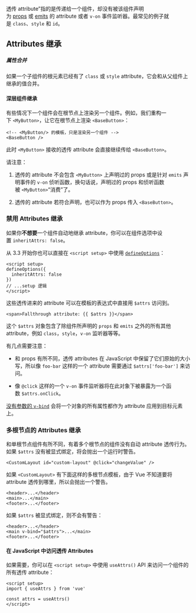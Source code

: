 透传 attribute”指的是传递给一个组件，却没有被该组件声明为 [props](https://cn.vuejs.org/guide/components/props.html) 或 [emits](https://cn.vuejs.org/guide/components/events.html#defining-custom-events) 的 attribute 或者 `v-on` 事件监听器。最常见的例子就是 `class`、`style` 和 `id`。
## Attributes 继承
##### 属性合并
如果一个子组件的根元素已经有了 `class` 或 `style` attribute，它会和从父组件上继承的值合并。

#### 深层组件继承[​](https://cn.vuejs.org/guide/components/attrs.html#nested-component-inheritance)

有些情况下一个组件会在根节点上渲染另一个组件。例如，我们重构一下 `<MyButton>`，让它在根节点上渲染 `<BaseButton>`：
```
<!-- <MyButton/> 的模板，只是渲染另一个组件 -->
<BaseButton />
```

此时 `<MyButton>` 接收的透传 attribute 会直接继续传给 `<BaseButton>`。

请注意：

1. 透传的 attribute 不会包含 `<MyButton>` 上声明过的 props 或是针对 `emits` 声明事件的 `v-on` 侦听函数，换句话说，声明过的 props 和侦听函数被 `<MyButton>`“消费”了。
    
2. 透传的 attribute 若符合声明，也可以作为 props 传入 `<BaseButton>`。

### 禁用 Attributes 继承[​](https://cn.vuejs.org/guide/components/attrs.html#disabling-attribute-inheritance)

如果你**不想要**一个组件自动地继承 attribute，你可以在组件选项中设置 `inheritAttrs: false`。

从 3.3 开始你也可以直接在 `<script setup>` 中使用 [`defineOptions`](https://cn.vuejs.org/api/sfc-script-setup.html#defineoptions)：
```
<script setup>
defineOptions({
  inheritAttrs: false
})
// ...setup 逻辑
</script>
```

这些透传进来的 attribute 可以在模板的表达式中直接用 `$attrs` 访问到。
```
<span>Fallthrough attribute: {{ $attrs }}</span>
```

这个 `$attrs` 对象包含了除组件所声明的 `props` 和 `emits` 之外的所有其他 attribute，例如 `class`，`style`，`v-on` 监听器等等。

有几点需要注意：

- 和 props 有所不同，透传 attributes 在 JavaScript 中保留了它们原始的大小写，所以像 `foo-bar` 这样的一个 attribute 需要通过 `$attrs['foo-bar']` 来访问。
    
- 像 `@click` 这样的一个 `v-on` 事件监听器将在此对象下被暴露为一个函数 `$attrs.onClick`。

[没有参数的 `v-bind`](https://cn.vuejs.org/guide/essentials/template-syntax.html#dynamically-binding-multiple-attributes) 会将一个对象的所有属性都作为 attribute 应用到目标元素上。

### 多根节点的 Attributes 继承[​](https://cn.vuejs.org/guide/components/attrs.html#attribute-inheritance-on-multiple-root-nodes)

和单根节点组件有所不同，有着多个根节点的组件没有自动 attribute 透传行为。如果 `$attrs` 没有被显式绑定，将会抛出一个运行时警告。
```
<CustomLayout id="custom-layout" @click="changeValue" />
```

如果 `<CustomLayout>` 有下面这样的多根节点模板，由于 Vue 不知道要将 attribute 透传到哪里，所以会抛出一个警告。

```
<header>...</header>
<main>...</main>
<footer>...</footer>
```

如果 `$attrs` 被显式绑定，则不会有警告：

```
<header>...</header>
<main v-bind="$attrs">...</main>
<footer>...</footer>
```
#### 在 JavaScript 中访问透传 Attributes[​](https://cn.vuejs.org/guide/components/attrs.html#accessing-fallthrough-attributes-in-javascript)

如果需要，你可以在 `<script setup>` 中使用 `useAttrs()` API 来访问一个组件的所有透传 attribute：

```
<script setup>
import { useAttrs } from 'vue'

const attrs = useAttrs()
</script>
```